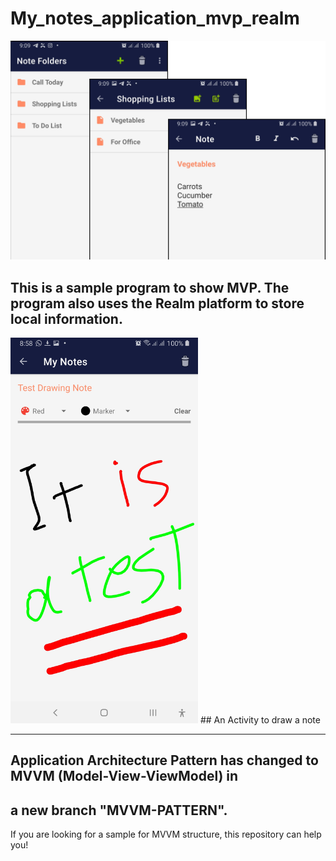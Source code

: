 # My_notes_application_mvp_realm
<img src="https://raw.githubusercontent.com/AppAfzar/My_notes_application_mvp_realm/master/screenshots/Screenshot_1.jpg?raw=false" width="700">

## This is a sample program to show MVP. The program also uses the Realm platform to store local information.

<img src="https://raw.githubusercontent.com/AppAfzar/My_notes_application_mvp_realm/master/screenshots/Screenshot_2.jpg?raw=false" width="300">
## An Activity to draw a note


--------------------------------------------------------------
## Application Architecture Pattern has changed to MVVM (Model-View-ViewModel) in 
## a new branch "MVVM-PATTERN".

If you are looking for a sample for MVVM structure, this repository can help you! 